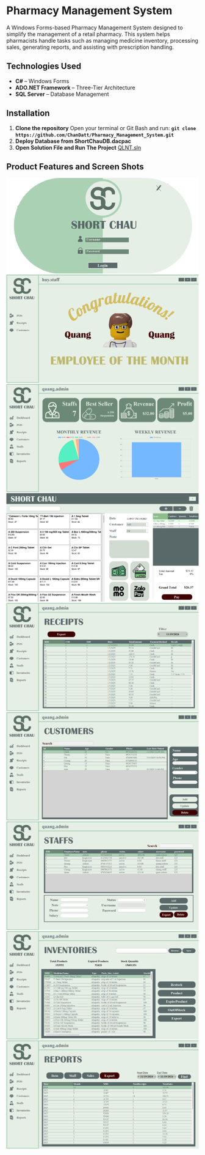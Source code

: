 # Pharmacy Management System
A Windows Forms-based Pharmacy Management System designed to simplify the management of a retail pharmacy. This system helps pharmacists handle tasks such as managing medicine inventory, processing sales, generating reports, and assisting with prescription handling.

## Technologies Used
- **C#** – Windows Forms  
- **ADO.NET Framework** – Three-Tier Architecture  
- **SQL Server** – Database Management

## Installation
1. **Clone the repository**
   Open your terminal or Git Bash and run: **`git clone https://github.com/ChanDatt/Pharmacy_Management_System.git`**
2. **Deploy Database from ShortChauDB.dacpac**
3. **Open Solution File and Run The Project** [QLNT.sln](./QLNT.sln)

## Product Features and Screen Shots
![Login Form](./ScreenShots_Readme/Login.png)
![Staff Form](./ScreenShots_Readme/staffForm.png)
![Dashboard](./ScreenShots_Readme/Dashboard.png)
![POS](./ScreenShots_Readme/POS.png)
![Receipts](./ScreenShots_Readme/Receipts.png)
![Customer](./ScreenShots_Readme/Customers.png)
![Staffs](./ScreenShots_Readme/Staffs.png)
![Inventories](./ScreenShots_Readme/Inventories.png)
![Reports](./ScreenShots_Readme/Reports.png)


